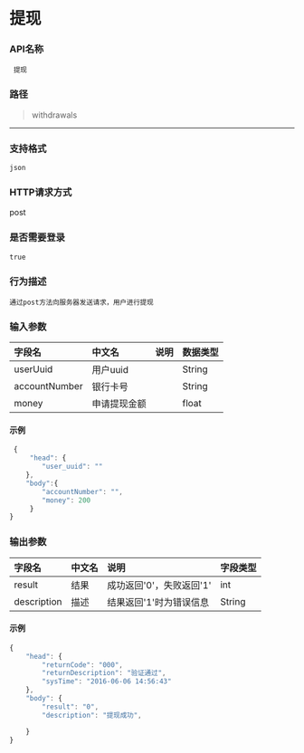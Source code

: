 # 提现

### **API名称**

```
 提现
```

### **路径**

> withdrawals

---

### **支持格式**

```
json
```

### **HTTP请求方式**

post

### **是否需要登录**

```
true
```

### **行为描述**

```
通过post方法向服务器发送请求，用户进行提现
```

### **输入参数**

| 字段名 | 中文名 | 说明 | 数据类型 |
| :--- | :--- | :--- | :--- |
| userUuid | 用户uuid |  | String |
| accountNumber | 银行卡号 |  | String |
| money | 申请提现金额 |  | float |

#### **示例**

```javascript
 {
     "head": {
        "user_uuid": ""
    },
    "body":{
        "accountNumber": "",
        "money": 200
     }
}
```

### **输出参数**

| 字段名 | 中文名 | 说明 | 字段类型 |
| :--- | :--- | :--- | :--- |
| result | 结果 | 成功返回'0'，失败返回'1' | int |
| description | 描述 | 结果返回'1'时为错误信息 | String |

#### **示例**

```javascript
{
    "head": {
        "returnCode": "000",
        "returnDescription": "验证通过",
        "sysTime": "2016-06-06 14:56:43"
    },
    "body": {
        "result": "0",
        "description": "提现成功",

    }
}
```



